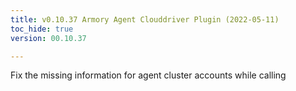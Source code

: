 ```yaml
---
title: v0.10.37 Armory Agent Clouddriver Plugin (2022-05-11)
toc_hide: true
version: 00.10.37

---
```


Fix the missing  information for agent cluster accounts while calling 

